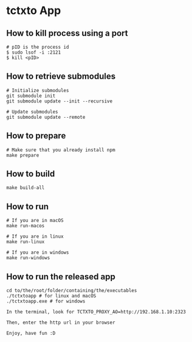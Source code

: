 # tctxto App

## How to kill process using a port

```
# pID is the process id
$ sudo lsof -i :2121
$ kill <pID> 
```

## How to retrieve submodules

```
# Initialize submodules
git submodule init
git submodule update --init --recursive

# Update submodules
git submodule update --remote
```

## How to prepare

```
# Make sure that you already install npm
make prepare
```

## How to build

```
make build-all
```

## How to run

```
# If you are in macOS
make run-macos

# If you are in linux
make run-linux

# If you are in windows
make run-windows
```

## How to run the released app

```
cd to/the/root/folder/containing/the/executables
./tctxtoapp # for linux and macOS
./tctxtoapp.exe # for windows

In the terminal, look for TCTXTO_PROXY_AO=http://192.168.1.10:2323

Then, enter the http url in your browser

Enjoy, have fun :D
```